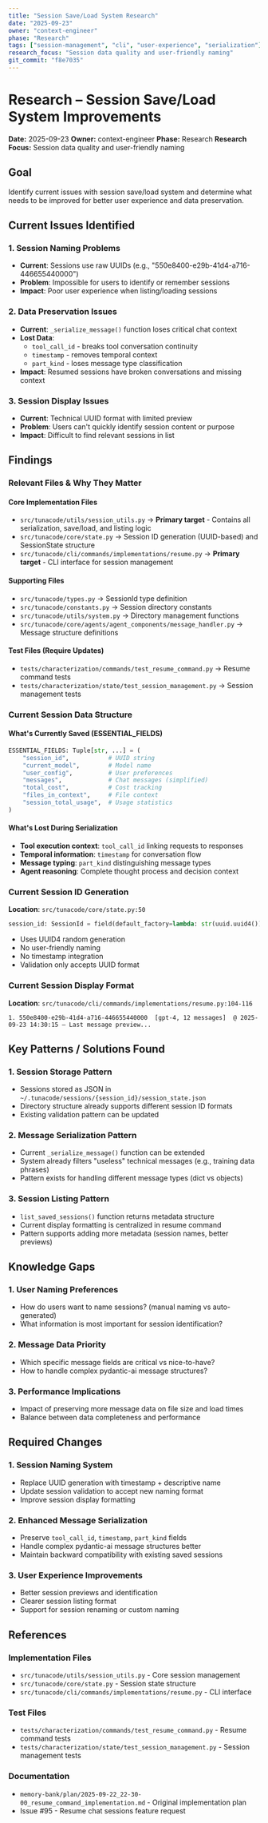```yaml
---
title: "Session Save/Load System Research"
date: "2025-09-23"
owner: "context-engineer"
phase: "Research"
tags: ["session-management", "cli", "user-experience", "serialization"]
research_focus: "Session data quality and user-friendly naming"
git_commit: "f8e7035"
---
```


# Research – Session Save/Load System Improvements

**Date:** 2025-09-23
**Owner:** context-engineer
**Phase:** Research
**Research Focus:** Session data quality and user-friendly naming

## Goal
Identify current issues with session save/load system and determine what needs to be improved for better user experience and data preservation.

## Current Issues Identified

### 1. Session Naming Problems
- **Current**: Sessions use raw UUIDs (e.g., "550e8400-e29b-41d4-a716-446655440000")
- **Problem**: Impossible for users to identify or remember sessions
- **Impact**: Poor user experience when listing/loading sessions

### 2. Data Preservation Issues
- **Current**: `_serialize_message()` function loses critical chat context
- **Lost Data**:
  - `tool_call_id` - breaks tool conversation continuity
  - `timestamp` - removes temporal context
  - `part_kind` - loses message type classification
- **Impact**: Resumed sessions have broken conversations and missing context

### 3. Session Display Issues
- **Current**: Technical UUID format with limited preview
- **Problem**: Users can't quickly identify session content or purpose
- **Impact**: Difficult to find relevant sessions in list

## Findings

### Relevant Files & Why They Matter

#### Core Implementation Files
- `src/tunacode/utils/session_utils.py` → **Primary target** - Contains all serialization, save/load, and listing logic
- `src/tunacode/core/state.py` → Session ID generation (UUID-based) and SessionState structure
- `src/tunacode/cli/commands/implementations/resume.py` → **Primary target** - CLI interface for session management

#### Supporting Files
- `src/tunacode/types.py` → SessionId type definition
- `src/tunacode/constants.py` → Session directory constants
- `src/tunacode/utils/system.py` → Directory management functions
- `src/tunacode/core/agents/agent_components/message_handler.py` → Message structure definitions

#### Test Files (Require Updates)
- `tests/characterization/commands/test_resume_command.py` → Resume command tests
- `tests/characterization/state/test_session_management.py` → Session management tests

### Current Session Data Structure

#### What's Currently Saved (ESSENTIAL_FIELDS)
```python
ESSENTIAL_FIELDS: Tuple[str, ...] = (
    "session_id",           # UUID string
    "current_model",        # Model name
    "user_config",          # User preferences
    "messages",             # Chat messages (simplified)
    "total_cost",           # Cost tracking
    "files_in_context",     # File context
    "session_total_usage",  # Usage statistics
)
```

#### What's Lost During Serialization
- **Tool execution context**: `tool_call_id` linking requests to responses
- **Temporal information**: `timestamp` for conversation flow
- **Message typing**: `part_kind` distinguishing message types
- **Agent reasoning**: Complete thought process and decision context

### Current Session ID Generation
**Location**: `src/tunacode/core/state.py:50`
```python
session_id: SessionId = field(default_factory=lambda: str(uuid.uuid4()))
```
- Uses UUID4 random generation
- No user-friendly naming
- No timestamp integration
- Validation only accepts UUID format

### Current Session Display Format
**Location**: `src/tunacode/cli/commands/implementations/resume.py:104-116`
```
1. 550e8400-e29b-41d4-a716-446655440000  [gpt-4, 12 messages]  @ 2025-09-23 14:30:15 — Last message preview...
```

## Key Patterns / Solutions Found

### 1. Session Storage Pattern
- Sessions stored as JSON in `~/.tunacode/sessions/{session_id}/session_state.json`
- Directory structure already supports different session ID formats
- Existing validation pattern can be updated

### 2. Message Serialization Pattern
- Current `_serialize_message()` function can be extended
- System already filters "useless" technical messages (e.g., training data phrases)
- Pattern exists for handling different message types (dict vs objects)

### 3. Session Listing Pattern
- `list_saved_sessions()` function returns metadata structure
- Current display formatting is centralized in resume command
- Pattern supports adding more metadata (session names, better previews)

## Knowledge Gaps

### 1. User Naming Preferences
- How do users want to name sessions? (manual naming vs auto-generated)
- What information is most important for session identification?

### 2. Message Data Priority
- Which specific message fields are critical vs nice-to-have?
- How to handle complex pydantic-ai message structures?

### 3. Performance Implications
- Impact of preserving more message data on file size and load times
- Balance between data completeness and performance

## Required Changes

### 1. Session Naming System
- Replace UUID generation with timestamp + descriptive name
- Update session validation to accept new naming format
- Improve session display formatting

### 2. Enhanced Message Serialization
- Preserve `tool_call_id`, `timestamp`, `part_kind` fields
- Handle complex pydantic-ai message structures better
- Maintain backward compatibility with existing saved sessions

### 3. User Experience Improvements
- Better session previews and identification
- Clearer session listing format
- Support for session renaming or custom naming

## References

### Implementation Files
- `src/tunacode/utils/session_utils.py` - Core session management
- `src/tunacode/core/state.py` - Session state structure
- `src/tunacode/cli/commands/implementations/resume.py` - CLI interface

### Test Files
- `tests/characterization/commands/test_resume_command.py` - Resume command tests
- `tests/characterization/state/test_session_management.py` - Session management tests

### Documentation
- `memory-bank/plan/2025-09-22_22-30-00_resume_command_implementation.md` - Original implementation plan
- Issue #95 - Resume chat sessions feature request